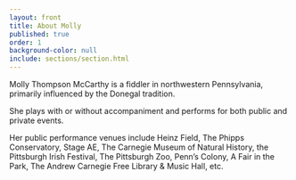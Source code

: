 ```yaml
---
layout: front
title: About Molly
published: true
order: 1
background-color: null
include: sections/section.html
---
```

Molly Thompson McCarthy is a fiddler in northwestern Pennsylvania, primarily influenced by the Donegal tradition.

She plays with or without accompaniment and performs for both public and private events.

Her public performance venues include Heinz Field, The Phipps Conservatory, Stage AE, The Carnegie Museum of Natural History, the Pittsburgh Irish Festival, The Pittsburgh Zoo, Penn’s Colony, A Fair in the Park, The Andrew Carnegie Free Library & Music Hall, etc.